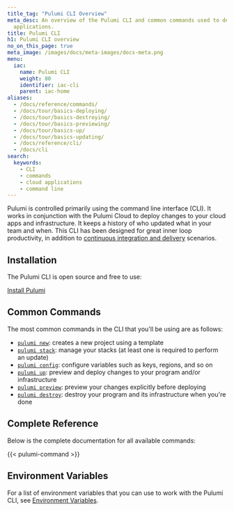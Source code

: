 ```yaml
---
title_tag: "Pulumi CLI Overview"
meta_desc: An overview of the Pulumi CLI and common commands used to deploy cloud
  applications.
title: Pulumi CLI
h1: Pulumi CLI overview
no_on_this_page: true
meta_image: /images/docs/meta-images/docs-meta.png
menu:
  iac:
    name: Pulumi CLI
    weight: 80
    identifier: iac-cli
    parent: iac-home
aliases:
  - /docs/reference/commands/
  - /docs/tour/basics-deploying/
  - /docs/tour/basics-destroying/
  - /docs/tour/basics-previewing/
  - /docs/tour/basics-up/
  - /docs/tour/basics-updating/
  - /docs/reference/cli/
  - /docs/cli
search:
  keywords:
    - CLI
    - commands
    - cloud applications
    - command line
---
```


Pulumi is controlled primarily using the command line interface (CLI). It works in conjunction with the Pulumi Cloud
to deploy changes to your cloud apps and infrastructure. It keeps a history of who updated what in your team and when.
This CLI has been designed for great inner loop productivity, in addition to
[continuous integration and delivery](/docs/using-pulumi/continuous-delivery/) scenarios.

## Installation

The Pulumi CLI is open source and free to use:

<a class="btn btn-secondary" href="/docs/get-started/install">Install Pulumi</a>

## Common Commands

The most common commands in the CLI that you'll be using are as follows:

* [`pulumi new`](/docs/cli/commands/pulumi_new/): creates a new project using a template
* [`pulumi stack`](/docs/cli/commands/pulumi_stack/): manage your stacks (at least one is required to perform an update)
* [`pulumi config`](/docs/cli/commands/pulumi_config/): configure variables such as keys, regions, and so on
* [`pulumi up`](/docs/cli/commands/pulumi_up/): preview and deploy changes to your program and/or infrastructure
* [`pulumi preview`](/docs/cli/commands/pulumi_preview/): preview your changes explicitly before deploying
* [`pulumi destroy`](/docs/cli/commands/pulumi_destroy/): destroy your program and its infrastructure when you're done

## Complete Reference

Below is the complete documentation for all available commands:

{{< pulumi-command >}}

## Environment Variables

For a list of environment variables that you can use to work with the Pulumi CLI, see [Environment Variables](/docs/cli/environment-variables/).
